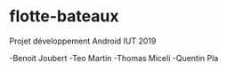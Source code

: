 # flotte-bateaux
Projet développement Android IUT 2019

-Benoit Joubert
-Teo Martin
-Thomas Miceli
-Quentin Pla
